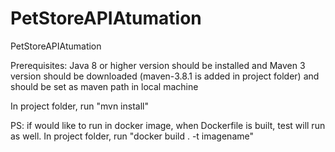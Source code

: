 # PetStoreAPIAtumation
PetStoreAPIAtumation

Prerequisites: 
Java 8 or higher version should be installed and 
Maven 3 version should be downloaded (maven-3.8.1 is added in project folder) and should be set as maven path in local machine

In project folder, run "mvn install"

PS: if would like to run in docker image, when Dockerfile is built, test will run as well. 
In project folder, run "docker build . -t imagename"
